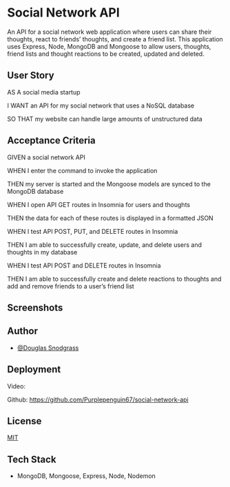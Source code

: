
# Social Network API

An API for a social network web application where users can share their thoughts, react to friends’ thoughts, and create a friend list. This application uses Express, Node, MongoDB and Mongoose to allow users, thoughts, friend lists and thought reactions to be created, updated and deleted.
## User Story

AS A social media startup

I WANT an API for my social network that uses a NoSQL database

SO THAT my website can handle large amounts of unstructured data
## Acceptance Criteria

GIVEN a social network API

WHEN I enter the command to invoke the application

THEN my server is started and the Mongoose models are synced to the MongoDB database

WHEN I open API GET routes in Insomnia for users and thoughts

THEN the data for each of these routes is displayed in a formatted JSON

WHEN I test API POST, PUT, and DELETE routes in Insomnia

THEN I am able to successfully create, update, and delete users and thoughts in my database

WHEN I test API POST and DELETE routes in Insomnia

THEN I am able to successfully create and delete reactions to thoughts and add and remove friends to a user’s friend list
## Screenshots




## Author

- [@Douglas Snodgrass](https://www.github.com/purplepenguin67)


## Deployment


Video: 

Github: https://github.com/Purplepenguin67/social-network-api





## License

[MIT](https://choosealicense.com/licenses/mit/)


## Tech Stack

* MongoDB, Mongoose, Express, Node, Nodemon

